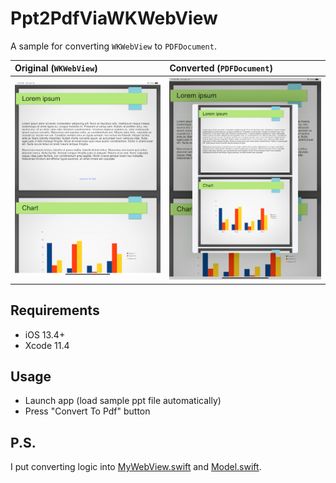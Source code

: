 # Ppt2PdfViaWKWebView

A sample for converting `WKWebView` to `PDFDocument`.

| Original (`WKWebView`) | Converted (`PDFDocument`) |
|:--|:--|
|![Original](./images/image01.png) |![Converted](./images/image02.png) |

## Requirements

* iOS 13.4+
* Xcode 11.4

## Usage

* Launch app (load sample ppt file automatically)
* Press "Convert To Pdf" button

## P.S.

I put converting logic into [MyWebView.swift](./Ppt2PdfViaWKWebView/MyWebView.swift) and [Model.swift](./Ppt2PdfViaWKWebView/Model.swift).

